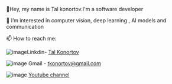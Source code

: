  👋Hey, my name is Tal konortov.I'm a software developer
 
 👀 I’m interested in computer vision, deep learning , AI models and communication
 
 📫 How to reach me:
 
 ![image](https://user-images.githubusercontent.com/67896736/155846401-8dbbd64a-5a11-44b6-93ef-3eb34f1c22db.png)Linkdin- [Tal Konortov](www.linkedin.com/in/tal-konortov-57aa77157)
    
 ![image](https://user-images.githubusercontent.com/67896736/155846583-bf82ea9d-0936-4bc5-9189-72e688031862.png)
Gmail - tkonortov@gmail.com

 ![image](https://user-images.githubusercontent.com/67896736/155846426-00ecd086-cb65-4e04-ba3b-a9dcbddbab3c.png)
[Youtube channel](https://youtube.com/channel/UCV3s2Rs3nAao-BjxNZaCWfQ)
    
